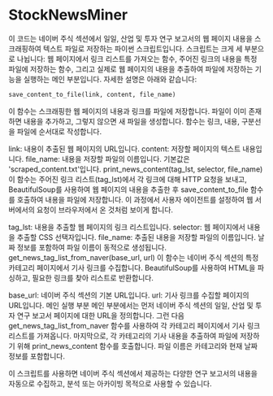 # StockNewsMiner

이 코드는 네이버 주식 섹션에서 일일, 산업 및 투자 연구 보고서의 웹 페이지 내용을 스크래핑하여 텍스트 파일로 저장하는 파이썬 스크립트입니다. 스크립트는 크게 세 부분으로 나뉩니다: 웹 페이지에서 링크 리스트를 가져오는 함수, 주어진 링크의 내용을 특정 파일에 저장하는 함수, 그리고 실제로 웹 페이지의 내용을 추출하여 파일에 저장하는 기능을 실행하는 메인 부분입니다. 자세한 설명은 아래와 같습니다:

```python
save_content_to_file(link, content, file_name)
```

이 함수는 스크래핑한 웹 페이지의 내용과 링크를 파일에 저장합니다. 파일이 이미 존재하면 내용을 추가하고, 그렇지 않으면 새 파일을 생성합니다. 함수는 링크, 내용, 구분선을 파일에 순서대로 작성합니다.

link: 내용이 추출된 웹 페이지의 URL입니다.
content: 저장할 페이지의 텍스트 내용입니다.
file_name: 내용을 저장할 파일의 이름입니다. 기본값은 'scraped_content.txt'입니다.
print_news_content(tag_lst, selector, file_name)
이 함수는 주어진 링크 리스트(tag_lst)에서 각 링크에 대해 HTTP 요청을 보내고, BeautifulSoup를 사용하여 웹 페이지의 내용을 추출한 후 save_content_to_file 함수를 호출하여 내용을 파일에 저장합니다. 이 과정에서 사용자 에이전트를 설정하여 웹 서버에서의 요청이 브라우저에서 온 것처럼 보이게 합니다.

tag_lst: 내용을 추출할 웹 페이지의 링크 리스트입니다.
selector: 웹 페이지에서 내용을 추출할 CSS 선택자입니다.
file_name: 추출된 내용을 저장할 파일의 이름입니다. 날짜 정보를 포함하여 파일 이름이 동적으로 생성됩니다.
get_news_tag_list_from_naver(base_url, url)
이 함수는 네이버 주식 섹션의 특정 카테고리 페이지에서 기사 링크를 수집합니다. BeautifulSoup를 사용하여 HTML을 파싱하고, 필요한 링크를 찾아 리스트로 반환합니다.

base_url: 네이버 주식 섹션의 기본 URL입니다.
url: 기사 링크를 수집할 페이지의 URL입니다.
메인 실행 부분
메인 부분에서는 먼저 네이버 주식 섹션의 일일, 산업 및 투자 연구 보고서 페이지에 대한 URL을 정의합니다. 그런 다음 get_news_tag_list_from_naver 함수를 사용하여 각 카테고리 페이지에서 기사 링크 리스트를 가져옵니다. 마지막으로, 각 카테고리의 기사 내용을 추출하여 파일에 저장하기 위해 print_news_content 함수를 호출합니다. 파일 이름은 카테고리와 현재 날짜 정보를 포함합니다.

이 스크립트를 사용하면 네이버 주식 섹션에서 제공하는 다양한 연구 보고서의 내용을 자동으로 수집하고, 분석 또는 아카이빙 목적으로 사용할 수 있습니다.
